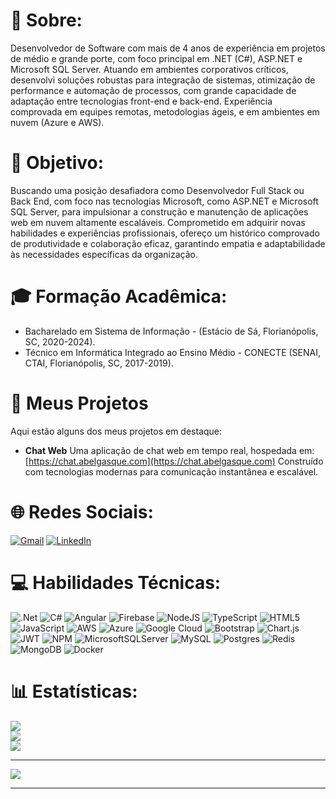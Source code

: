 # 💫 Sobre:
Desenvolvedor de Software com mais de 4 anos de experiência em projetos de médio e grande porte, com foco principal em .NET (C#), ASP.NET e Microsoft SQL Server. Atuando em ambientes corporativos críticos, desenvolvi soluções robustas para integração de sistemas, otimização de performance e automação de processos, com grande capacidade de adaptação entre tecnologias front-end e back-end. Experiência comprovada em equipes remotas, metodologias ágeis, e em ambientes em nuvem (Azure e AWS).

# 🎯 Objetivo:
Buscando uma posição desafiadora como Desenvolvedor Full Stack ou Back End, com foco nas tecnologias Microsoft, como ASP.NET e Microsoft SQL Server, para impulsionar a construção e manutenção de aplicações web em nuvem altamente escaláveis. Comprometido em adquirir novas habilidades e experiências profissionais, ofereço um histórico comprovado de produtividade e colaboração eficaz, garantindo empatia e adaptabilidade às necessidades específicas da organização.

# 🎓 Formação Acadêmica:
- Bacharelado em Sistema de Informação - (Estácio de Sá, Florianópolis, SC, 2020-2024).
- Técnico em Informática Integrado ao Ensino Médio - CONECTE (SENAI, CTAI, Florianópolis, SC, 2017-2019).

# 🚀 Meus Projetos

Aqui estão alguns dos meus projetos em destaque:

- **Chat Web**
  Uma aplicação de chat web em tempo real, hospedada em: [https://chat.abelgasque.com](https://chat.abelgasque.com)
  Construído com tecnologias modernas para comunicação instantânea e escalável.

# 🌐 Redes Sociais:
[![Gmail](https://img.shields.io/badge/Gmail-D14836.svg?logo=gmail&logoColor=white)](mailto:abelgasque20@gmail.com)
[![LinkedIn](https://img.shields.io/badge/LinkedIn-%230077B5.svg?logo=linkedin&logoColor=white)](https://linkedin.com/in/abelgasque)

# 💻 Habilidades Técnicas:
![.Net](https://img.shields.io/badge/.NET-5C2D91?style=for-the-badge&logo=.net&logoColor=white)
![C#](https://img.shields.io/badge/c%23-%23239120.svg?style=for-the-badge&logo=c-sharp&logoColor=white)
![Angular](https://img.shields.io/badge/angular-%23DD0031.svg?style=for-the-badge&logo=angular&logoColor=white)
![Firebase](https://img.shields.io/badge/firebase-%23039BE5.svg?style=for-the-badge&logo=firebase)
![NodeJS](https://img.shields.io/badge/node.js-6DA55F?style=for-the-badge&logo=node.js&logoColor=white)
![TypeScript](https://img.shields.io/badge/typescript-%23007ACC.svg?style=for-the-badge&logo=typescript&logoColor=white)
![HTML5](https://img.shields.io/badge/html5-%23E34F26.svg?style=for-the-badge&logo=html5&logoColor=white)
![JavaScript](https://img.shields.io/badge/javascript-%23323330.svg?style=for-the-badge&logo=javascript&logoColor=%23F7DF1E)
![AWS](https://img.shields.io/badge/AWS-%23FF9900.svg?style=for-the-badge&logo=amazon-aws&logoColor=white)
![Azure](https://img.shields.io/badge/azure-%230072C6.svg?style=for-the-badge&logo=azure-devops&logoColor=white)
![Google Cloud](https://img.shields.io/badge/Google%20Cloud-%234285F4.svg?style=for-the-badge&logo=google-cloud&logoColor=white)
![Bootstrap](https://img.shields.io/badge/bootstrap-%23563D7C.svg?style=for-the-badge&logo=bootstrap&logoColor=white)
![Chart.js](https://img.shields.io/badge/chart.js-F5788D.svg?style=for-the-badge&logo=chart.js&logoColor=white)
![JWT](https://img.shields.io/badge/JWT-black?style=for-the-badge&logo=JSON%20web%20tokens)
![NPM](https://img.shields.io/badge/NPM-%23000000.svg?style=for-the-badge&logo=npm&logoColor=white)
![MicrosoftSQLServer](https://img.shields.io/badge/Microsoft%20SQL%20Sever-CC2927?style=for-the-badge&logo=microsoft%20sql%20server&logoColor=white)
![MySQL](https://img.shields.io/badge/mysql-%2300f.svg?style=for-the-badge&logo=mysql&logoColor=white)
![Postgres](https://img.shields.io/badge/postgres-%23316192.svg?style=for-the-badge&logo=postgresql&logoColor=white)
![Redis](https://img.shields.io/badge/redis-%23DD0031.svg?style=for-the-badge&logo=redis&logoColor=white)
![MongoDB](https://img.shields.io/badge/MongoDB-%234ea94b.svg?style=for-the-badge&logo=mongodb&logoColor=white)
![Docker](https://img.shields.io/badge/docker-%230db7ed.svg?style=for-the-badge&logo=docker&logoColor=white)

# 📊 Estatísticas:
![](https://github-readme-stats.vercel.app/api?username=abelgasque&theme=dark&hide_border=false&include_all_commits=true&count_private=true)<br/>
![](https://github-readme-streak-stats.herokuapp.com/?user=abelgasque&theme=dark&hide_border=false)<br/>
![](https://github-readme-stats.vercel.app/api/top-langs/?username=abelgasque&theme=dark&hide_border=false&include_all_commits=true&count_private=true&layout=compact)

---
[![](https://visitcount.itsvg.in/api?id=abelgasque&icon=0&color=0)](https://visitcount.itsvg.in)

---
